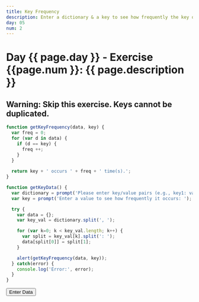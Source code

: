 ```yaml
---
title: Key Frequency
description: Enter a dictionary & a key to see how frequently the key occurs
day: 05
num: 2
---
```


# Day {{ page.day }} - Exercise {{page.num }}: {{ page.description }}

## Warning: Skip this exercise. Keys cannot be duplicated.

<script src="/cse/day05/keyFrequency.js"></script>

```javascript
function getKeyFrequency(data, key) {
  var freq = 0;
  for (var d in data) {
    if (d == key) {
      freq ++;
    }
  }
    
  return key + ' occurs ' + freq + ' time(s).';
}

function getKeyData() {
  var dictionary = prompt('Please enter key/value pairs (e.g., key1: value1, key2: value2): ');
  var key = prompt('Enter a value to see how frequently it occurs: ');

  try {
    var data = {};
    var key_val = dictionary.split(', ');

    for (var k=0; k < key_val.length; k++) {
      var split = key_val[k].split(': ');
      data[split[0]] = split[1];
    }

    alert(getKeyFrequency(data, key));
  } catch(error) {
    console.log('Error:', error);
  }
}
```

<button type="button" onclick="getKeyData()">Enter Data</button>

